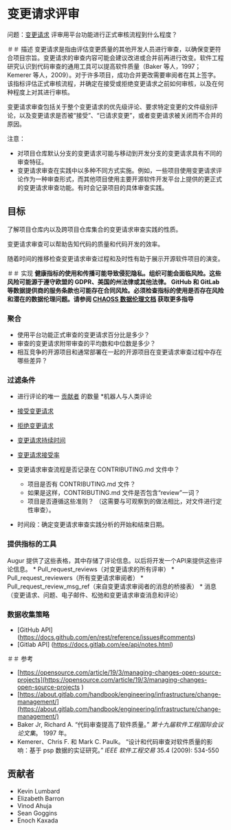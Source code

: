 # 变更请求评审

问题：[变更请求](https://chaoss.community/metric-change-requests/) 评审用平台功能进行正式审核流程到什么程度？

＃＃ 描述
变更请求是指由评估变更质量的其他开发人员进行审查，以确保变更符合项目宗旨。变更请求的审查内容可能会建议改进或合并前再进行改变。软件工程研究认识到代码审查的通用工具可以提高软件质量（Baker 等人，1997；Kemerer 等人，2009）。对于许多项目，成功合并更改需要审阅者在其上签字。该指标评估正式审核流程，并确定在接受或拒绝变更请求之前如何审核，以及在何种程度上对其进行审核。


变更请求审查包括关于整个变更请求的优先级评论、要求特定变更的文件级别评论，以及变更请求是否被“接受”、“已请求变更”，或者变更请求被关闭而不合并的原因。

注意：
* 对项目仓库默认分支的变更请求可能与移动到开发分支的变更请求具有不同的审查特征。
* 变更请求审查在实践中以多种不同方式实施。例如，一些项目使用变更请求评论作为一种审查形式，而其他项目使用主要开源软件开发平台上提供的更正式的变更请求审查功能。有时会记录项目的具体审查实践。

## 目标
了解项目仓库内以及跨项目仓库集合的变更请求审查实践的性质。

变更请求审查可以帮助告知代码的质量和代码开发的效率。

随着时间的推移检查变更请求审查过程和及时性有助于展示开源软件项目的演变。

＃＃ 实现
__健康指标的使用和传播可能导致侵犯隐私。组织可能会面临风险。这些风险可能源于遵守欧盟的 GDPR、美国的州法律或其他法律。 GitHub 和 GitLab 等数据提供商的服务条款也可能存在合同风险。必须检查指标的使用是否存在风险和潜在的数据伦理问题。请参阅 [CHAOSS 数据伦理文档](https://github.com/chaoss/metrics/blob/main/resources) 获取更多指导__

### 聚合

* 使用平台功能正式审查的变更请求百分比是多少？
* 审查的变更请求附带审查的平均数和中位数是多少？
* 相互竞争的开源项目和通常部署在一起的开源项目在变更请求审查过程中存在哪些差异？

### 过滤条件
* 进行评论的唯一 [贡献者](https://chaoss.community/metric-contributors/) 的数量
*机器人与人类评论
* [接受变更请求](https://chaoss.community/metric-change-requests-accepted/)
* [拒绝变更请求](https://chaoss.community/metric-change-requests-declined/)
* [变更请求持续时间](https://chaoss.community/metric-change-requests-duration/)
* [变更请求接受率]([https://chaoss.community/metric-change-request-acceptance-ratio/](https://chaoss.community/metric-change-request-acceptance-ratio/))

* 变更请求审查流程是否记录在 CONTRIBUTING.md 文件中？
    * 项目是否有 CONTRIBUTING.md 文件？
    * 如果是这样，CONTRIBUTING.md 文件是否包含“review”一词？
    * 项目是否遵循这些准则？ （这需要与可观察到的做法相比，对文件进行定性审查）。
* 时间段：确定变更请求审查实践分析的开始和结束日期。



### 提供指标的工具
Augur 提供了这些表格，其中存储了评论信息。以后将开发一个API来提供这些评论信息。
    * Pull_request_reviews（对变更请求的所有评审）
    * Pull_request_reviewers（所有变更请求审阅者）
    * Pull_request_review_msg_ref（来自变更请求审阅者的消息的桥接表）
    * 消息（变更请求、问题、电子邮件、松弛和变更请求审查消息和评论）


### 数据收集策略
* [GitHub API] (https://docs.github.com/en/rest/reference/issues#comments)
* [Gitlab API] (https://docs.gitlab.com/ee/api/notes.html)


＃＃ 参考
* [https://opensource.com/article/19/3/managing-changes-open-source-projects](https://opensource.com/article/19/3/managing-changes-open-source-projects )
* [https://about.gitlab.com/handbook/engineering/infrastructure/change-management/](https://about.gitlab.com/handbook/engineering/infrastructure/change-management/)
* Baker Jr, Richard A. “代码审查提高了软件质量。” _第十九届软件工程国际会议论文集_。 1997 年。
* Kemerer、Chris F. 和 Mark C. Paulk。 “设计和代码审查对软件质量的影响：基于 psp 数据的实证研究。” _IEEE 软件工程交易_ 35.4 (2009): 534-550

## 贡献者
* Kevin Lumbard
* Elizabeth Barron
* Vinod Ahuja
* Sean Goggins
* Enoch Kaxada

